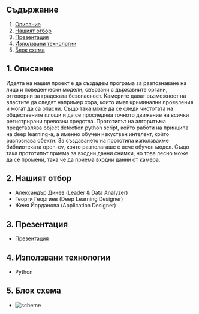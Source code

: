## Съдържание
1. [Описание](#desc)
2. [Нашият отбор](#team)
3. [Презентация](#documentation)
4. [Използвани технологии](#technologies)
5. [Блок схема](#scheme)

<a name="desc"></a>
## 1. Описание
Идеята на нашия проект е да създадем програма за разпознаване на лица и поведенчески модели, свързани с държавните органи, отговорни за градската безопасност.
Камерите дават възможност на властите да следят например хора, които имат криминални проявления и могат да са опасни. Също така може да се следи чистотата на обществените площи и да се проследява точното движение на всички регистрирани превозни средства.
Прототипът на алгоритъма представлява object detection python script, който работи на принципа на deep learning-а, а именно обучен изкуствен интелект, който разпознава обекти.  За създаването на прототипа използвахме библиотеката open-cv, която разполагаше с вече обучен модел. Също така прототипът приема за входни данни снимки, но това лесно може да се промени, така че да приема входни данни от камера.
<a name="team"></a>
## 2. Нашият отбор
- Александър Динев (Leader & Data Analyzer)
- Георги Георгиев (Deep Learning Designer)
- Женя Йорданова (Application Designer)

<a name="documentation"></a>
## 3. Презентация
* [Презентация]()

<a name="technologies"></a>

## 4. Използвани технологии
* Python

## 5. Блок схема
* ![scheme](https://user-images.githubusercontent.com/58163283/112704519-95dc7a80-8ea3-11eb-9914-5858e9388b24.png)
